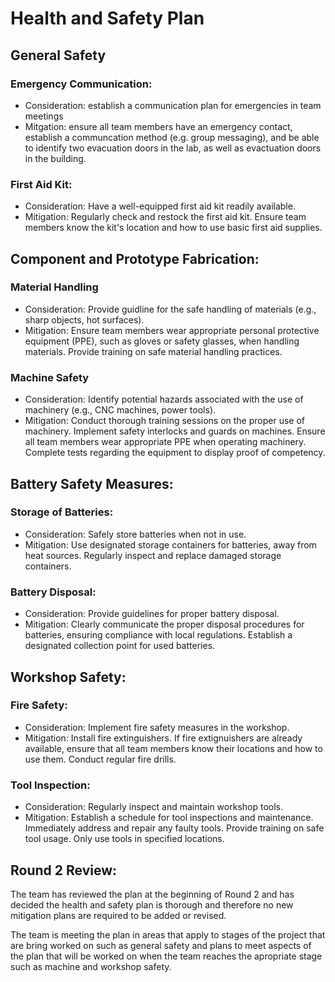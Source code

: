 # Health and Safety Plan

## General Safety
### Emergency Communication: 
- Consideration: establish a communication plan for emergencies in team meetings
- Mitgation: ensure all team members have an emergency contact, establish a communcation method (e.g. group messaging), and be able to identify two evacuation doors in the lab, as well as evactuation doors in the building. 

### First Aid Kit: 
- Consideration: Have a well-equipped first aid kit readily available.
- Mitigation: Regularly check and restock the first aid kit. Ensure team members know the kit's location and how to use basic first aid supplies.

## Component and Prototype Fabrication: 
### Material Handling 
- Consideration: Provide guidline for the safe handling of materials (e.g., sharp objects, hot surfaces).
- Mitigation: Ensure team members wear appropriate personal protective equipment (PPE), such as gloves or safety glasses, when handling materials. Provide training on safe material handling practices.

### Machine Safety
- Consideration: Identify potential hazards associated with the use of machinery (e.g., CNC machines, power tools).
- Mitigation: Conduct thorough training sessions on the proper use of machinery. Implement safety interlocks and guards on machines. Ensure all team members wear appropriate PPE when operating machinery. Complete tests regarding the equipment to display proof of competency. 

## Battery Safety Measures:
### Storage of Batteries:
- Consideration: Safely store batteries when not in use.
- Mitigation: Use designated storage containers for batteries, away from heat sources. Regularly inspect and replace damaged storage containers.

### Battery Disposal:
- Consideration: Provide guidelines for proper battery disposal.
- Mitigation: Clearly communicate the proper disposal procedures for batteries, ensuring compliance with local regulations. Establish a designated collection point for used batteries.

## Workshop Safety:
### Fire Safety:
- Consideration: Implement fire safety measures in the workshop.
- Mitigation: Install fire extinguishers. If fire extignuishers are already available, ensure that all team members know their locations and how to use them. Conduct regular fire drills.

### Tool Inspection:
- Consideration: Regularly inspect and maintain workshop tools.
- Mitigation: Establish a schedule for tool inspections and maintenance. Immediately address and repair any faulty tools. Provide training on safe tool usage. Only use tools in specified locations.


## Round 2 Review:
The team has reviewed the plan at the beginning of Round 2 and has decided the health and safety plan is thorough and therefore no new mitigation plans are required to be added or revised.

The team is meeting the plan in areas that apply to stages of the project that are bring worked on such as general safety and plans to meet aspects of the plan that will be worked on when the team reaches the apropriate stage such as machine and workshop safety.